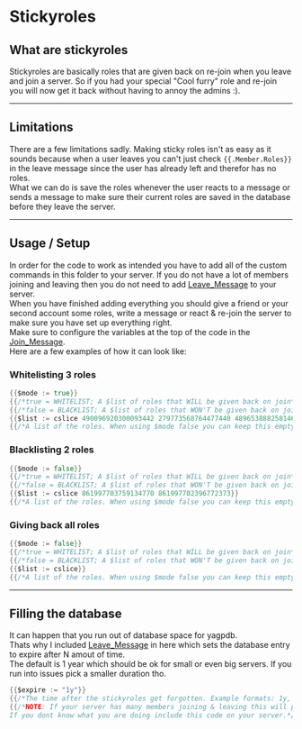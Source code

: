 # Stickyroles

## What are stickyroles

Stickyroles are basically roles that are given back on re-join when you leave and join a server. So if you had your special "Cool furry" role and re-join you will now get it back without having to annoy the admins :).

---

## Limitations

There are a few limitations sadly. Making sticky roles isn't as easy as it sounds because when a user leaves you can't just check `{{.Member.Roles}}` in the leave message since the user has already left and therefor has no roles.  
What we can do is save the roles whenever the user reacts to a message or sends a message to make sure their current roles are saved in the database before they leave the server.  

---

## Usage / Setup

In order for the code to work as intended you have to add all of the custom commands in this folder to your server. If you do not have a lot of members joining and leaving then you do not need to add [Leave_Message](Leave_Message.yag) to your server.  
When you have finished adding everything you should give a friend or your second account some roles, write a message or react & re-join the server to make sure you have set up everything right.  
Make sure to configure the variables at the top of the code in the [Join_Message](Join_Message.yag).  
Here are a few examples of how it can look like:

### Whitelisting 3 roles
```go
{{$mode := true}}
{{/*true = WHITELIST; A $list of roles that WILL be given back on join*/}}
{{/*false = BLACKLIST; A $list of roles that WON'T be given back on join*/}}
{{$list := cslice 490096920300093442 279773568764477440 489653888258146315}}
{{/*A list of the roles. When using $mode false you can keep this empty if you want to give back all roles*/}}
```

### Blacklisting 2 roles

```go
{{$mode := false}}
{{/*true = WHITELIST; A $list of roles that WILL be given back on join*/}}
{{/*false = BLACKLIST; A $list of roles that WON'T be given back on join*/}}
{{$list := cslice 861997703759134770 861997702396772373}}
{{/*A list of the roles. When using $mode false you can keep this empty if you want to give back all roles*/}}
```

### Giving back all roles

```go
{{$mode := false}}
{{/*true = WHITELIST; A $list of roles that WILL be given back on join*/}}
{{/*false = BLACKLIST; A $list of roles that WON'T be given back on join*/}}
{{$list := cslice}}
{{/*A list of the roles. When using $mode false you can keep this empty if you want to give back all roles*/}}
```

---

## Filling the database

It can happen that you run out of database space for yagpdb.  
Thats why I included [Leave_Message](Leave_Message.yag) in here which sets the database entry to expire after N amout of time.  
The default is 1 year which should be ok for small or even big servers. If you run into issues pick a smaller duration tho.
```go
{{$expire := "1y"}}
{{/*The time after the stickyroles get forgotten. Example formats: 1y, 2mo3w, 200m, 1y2mo3d, 200d*/}}
{{/*NOTE: If your server has many members joining & leaving this will prevent it from filling up the database over tinme
If you dont know what you are doing include this code on your server.*/}}
```
